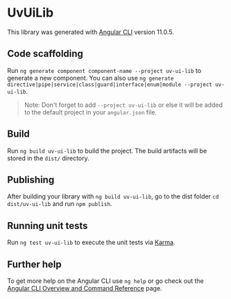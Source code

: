 # UvUiLib

This library was generated with [Angular CLI](https://github.com/angular/angular-cli) version 11.0.5.

## Code scaffolding

Run `ng generate component component-name --project uv-ui-lib` to generate a new component. You can also use `ng generate directive|pipe|service|class|guard|interface|enum|module --project uv-ui-lib`.
> Note: Don't forget to add `--project uv-ui-lib` or else it will be added to the default project in your `angular.json` file. 

## Build

Run `ng build uv-ui-lib` to build the project. The build artifacts will be stored in the `dist/` directory.

## Publishing

After building your library with `ng build uv-ui-lib`, go to the dist folder `cd dist/uv-ui-lib` and run `npm publish`.

## Running unit tests

Run `ng test uv-ui-lib` to execute the unit tests via [Karma](https://karma-runner.github.io).

## Further help

To get more help on the Angular CLI use `ng help` or go check out the [Angular CLI Overview and Command Reference](https://angular.io/cli) page.
